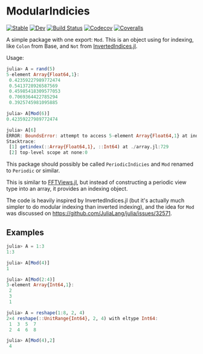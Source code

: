 # ModularIndicies

[![Stable](https://img.shields.io/badge/docs-stable-blue.svg)](https://ericphanson.github.io/ModularIndicies.jl/stable)
[![Dev](https://img.shields.io/badge/docs-dev-blue.svg)](https://ericphanson.github.io/ModularIndicies.jl/dev)
[![Build Status](https://travis-ci.com/ericphanson/ModularIndicies.jl.svg?branch=master)](https://travis-ci.com/ericphanson/ModularIndicies.jl)
[![Codecov](https://codecov.io/gh/ericphanson/ModularIndicies.jl/branch/master/graph/badge.svg)](https://codecov.io/gh/ericphanson/ModularIndicies.jl)
[![Coveralls](https://coveralls.io/repos/github/ericphanson/ModularIndicies.jl/badge.svg?branch=master)](https://coveralls.io/github/ericphanson/ModularIndicies.jl?branch=master)

A simple package with one export: `Mod`. This is an object using for indexing, like `Colon` from Base, and `Not` from [InvertedIndices.jl](https://github.com/mbauman/InvertedIndices.jl).

Usage:
```julia
julia> A = rand(5)
5-element Array{Float64,1}:
 0.42359227989772474
 0.5413728926587569
 0.45985418309577053
 0.7069364422785294
 0.3925745981095885

julia> A[Mod(6)]
0.42359227989772474

julia> A[6]
ERROR: BoundsError: attempt to access 5-element Array{Float64,1} at index [6]
Stacktrace:
 [1] getindex(::Array{Float64,1}, ::Int64) at ./array.jl:729
 [2] top-level scope at none:0
```

This package should possibly be called `PeriodicIndicies` and `Mod` renamed to `Periodic` or similar.

This is similar to [FFTViews.jl](https://github.com/JuliaArrays/FFTViews.jl), but instead of constructing a periodic view type into an array, it provides an indexing object.

The code is heavily inspired by InvertedIndices.jl (but it's actually much simpler to do modular indexing than inverted indexing), and the idea for `Mod` was discussed on <https://github.com/JuliaLang/julia/issues/32571>.


## Examples

```julia
julia> A = 1:3
1:3

julia> A[Mod(4)]
1

julia> A[Mod(2:4)]
3-element Array{Int64,1}:
 2
 3
 1

julia> A = reshape(1:8, 2, 4)
2×4 reshape(::UnitRange{Int64}, 2, 4) with eltype Int64:
 1  3  5  7
 2  4  6  8

julia> A[Mod(4),2]
 4
```
